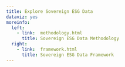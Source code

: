 ```yaml
---
title: Explore Sovereign ESG Data
dataviz: yes
moreinfo:
  left:
    - link:  methodology.html
      title: Sovereign ESG Data Methodology
  right:
    - link:  framework.html
      title: Sovereign ESG Data Framework
---
```


<div class='tableauPlaceholder' style='width: 1150px; height: 1027px;'>
<object class='tableauViz' width='1150' height='1027' style='display:none;'><param name='host_url' value='https%3A%2F%2Fdataviz.worldbank.org%2F' /> <param name='embed_code_version' value='3' /> <param name='site_root' value='&#47;t&#47;DECDG' /><param name='name' value='ESG_explore&#47;Exploration' /><param name='tabs' value='no' /><param name='toolbar' value='yes' /><param name='showAppBanner' value='false' /><param name='filter' value='iframeSizedToWindow=true' /></object>
</div>

